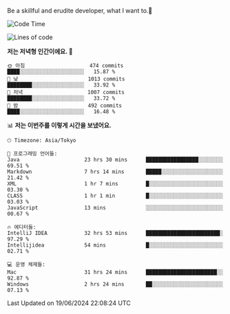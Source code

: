 Be a skillful and erudite developer, what I want to.👶

<!--START_SECTION:waka-->
![Code Time](http://img.shields.io/badge/Code%20Time-903%20hrs%2054%20mins-blue)

![Lines of code](https://img.shields.io/badge/%EC%A0%80%EB%8A%94%20%EC%97%AC%ED%83%9C%EA%B9%8C%EC%A7%80%20-2.3%20million%20%EC%A4%84%EC%9D%98%20%EC%BD%94%EB%93%9C%EB%A5%BC%20%EC%9E%91%EC%84%B1%ED%96%88%EC%96%B4%EC%9A%94.-blue)

**저는 저녁형 인간이에요. 🦉** 

```text
🌞 아침                     474 commits         ████░░░░░░░░░░░░░░░░░░░░░   15.87 % 
🌆 낮　                     1013 commits        ████████░░░░░░░░░░░░░░░░░   33.92 % 
🌃 저녁                     1007 commits        ████████░░░░░░░░░░░░░░░░░   33.72 % 
🌙 밤　                     492 commits         ████░░░░░░░░░░░░░░░░░░░░░   16.48 % 
```


📊 **저는 이번주를 이렇게 시간을 보냈어요.** 

```text
🕑︎ Timezone: Asia/Tokyo

💬 프로그래밍 언어들: 
Java                     23 hrs 30 mins      █████████████████░░░░░░░░   69.51 % 
Markdown                 7 hrs 14 mins       █████░░░░░░░░░░░░░░░░░░░░   21.42 % 
XML                      1 hr 7 mins         █░░░░░░░░░░░░░░░░░░░░░░░░   03.30 % 
CLASS                    1 hr 1 min          █░░░░░░░░░░░░░░░░░░░░░░░░   03.03 % 
JavaScript               13 mins             ░░░░░░░░░░░░░░░░░░░░░░░░░   00.67 % 

🔥 에디터들: 
IntelliJ IDEA            32 hrs 53 mins      ████████████████████████░   97.29 % 
Intellijidea             54 mins             █░░░░░░░░░░░░░░░░░░░░░░░░   02.71 % 

💻 운영 체제들: 
Mac                      31 hrs 24 mins      ███████████████████████░░   92.87 % 
Windows                  2 hrs 24 mins       ██░░░░░░░░░░░░░░░░░░░░░░░   07.13 % 
```


 Last Updated on 19/06/2024 22:08:24 UTC
<!--END_SECTION:waka-->
